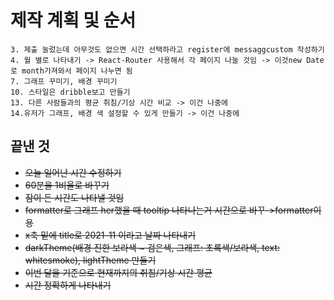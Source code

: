 # 제작 계획 및 순서

    3. 제출 눌렀는데 아무것도 없으면 시간 선택하라고 register에 messaggcustom 작성하기
    4. 월 별로 나타내기 -> React-Router 사용해서 각 페이지 나눌 것임 -> 이것new Date로 month가져와서 페이지 나누면 됨
    7. 그래프 꾸미기, 배경 꾸미기
    10. 스타일은 dribble보고 만들기
    13. 다른 사람들과의 평균 취침/기상 시간 비교 -> 이건 나중에
    14.유저가 그래프, 배경 색 설정할 수 있게 만들기 -> 이건 나중에

## 끝낸 것

- ~~오늘 일어난 시간 수정하기~~
- ~~60분을 1비율로 바꾸기~~
- ~~잠이 든 시간도 나타낼 것임~~
- ~~formatter로 그래프 her했을 때 tooltip 나타나는거 시간으로 바꾸->formatter이용~~
- ~~x축 밑에 title로 2021-11 이라고 날짜 나타내기~~
- ~~darkTheme(배경 진한 보라색 ~ 검은색, 그래프: 초록색/보라색, text: whitesmoke), lightTheme 만들기~~
- ~~이번 달을 기준으로 현재까지의 취침/기상 시간 평균~~
- ~~시간 정확하게 나타내기~~
